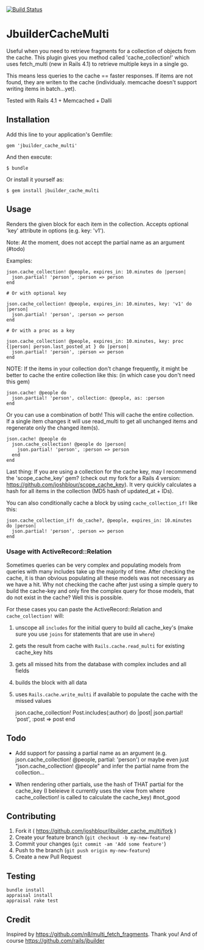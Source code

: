 [![Build Status](https://travis-ci.org/quorak/jbuilder_cache_multi.svg?branch=master)](https://travis-ci.org/quorak/jbuilder_cache_multi)

# JbuilderCacheMulti

Useful when you need to retrieve fragments for a collection of objects from the cache. This plugin gives you method called 'cache_collection!' which uses fetch_multi (new in Rails 4.1) to retrieve multiple keys in a single go.

This means less queries to the cache == faster responses. If items are not found, they are writen to the cache (individualy. memcache doesn't support writing items in batch...yet).

Tested with Rails 4.1 + Memcached + Dalli

## Installation

Add this line to your application's Gemfile:

    gem 'jbuilder_cache_multi'

And then execute:

    $ bundle

Or install it yourself as:

    $ gem install jbuilder_cache_multi

## Usage

Renders the given block for each item in the collection. Accepts optional 'key' attribute in options (e.g. key: 'v1').

Note: At the moment, does not accept the partial name as an argument (#todo)

Examples:

	json.cache_collection! @people, expires_in: 10.minutes do |person|
	  json.partial! 'person', :person => person
	end

	# Or with optional key

	json.cache_collection! @people, expires_in: 10.minutes, key: 'v1' do |person|
	  json.partial! 'person', :person => person
	end
	
	# Or with a proc as a key 
	
	json.cache_collection! @people, expires_in: 10.minutes, key: proc {|person| person.last_posted_at } do |person|
      json.partial! 'person', :person => person
    end
  
NOTE: If the items in your collection don't change frequently, it might be better to cache the entire collection like this:
(in which case you don't need this gem)

	json.cache! @people do
	  json.partial! 'person', collection: @people, as: :person
	end

Or you can use a combination of both!
This will cache the entire collection. If a single item changes it will use read_multi to get all unchanged items and regenerate only the changed item(s).

	json.cache! @people do
	  json.cache_collection! @people do |person|
	    json.partial! 'person', :person => person
	  end
	end
	
Last thing: If you are using a collection for the cache key, may I recommend the 'scope_cache_key' gem? (check out my fork for a Rails 4 version: https://github.com/joshblour/scope_cache_key). It very quickly calculates a hash for all items in the collection (MD5 hash of updated_at + IDs).

You can also conditionally cache a block by using `cache_collection_if!` like this:

	json.cache_collection_if! do_cache?, @people, expires_in: 10.minutes do |person|
	  json.partial! 'person', :person => person
	end
	
### Usage with ActiveRecord::Relation

Sometimes queries can be very complex and populating models from queries with many includes take
up the majority of time. After checking the cache, it is than obvious populating all these models was not
necessary as we have a hit. Why not checking the cache after just using a simple query to build the cache-key
and only fire the complex query for those models, that do not exist in the cache? Well this is possible.

For these cases you can paste the ActiveRecord::Relation and `cache_collection!` will: 
1. unscope all `includes` for the initial query to build all cache_key's (make sure you use `joins` for
 statements that are use in `where`)
2. gets the result from cache with `Rails.cache.read_multi` for existing cache_key hits
3. gets all missed hits from the database with complex includes and all fields
4. builds the block with all data
5. uses `Rails.cache.write_multi` if available to populate the cache with the missed values  



	json.cache_collection! Post.includes(:author) do |post|
	  json.partial! 'post', :post => post
	end


## Todo

- Add support for passing a partial name as an argument (e.g. json.cache_collection! @people, partial: 'person') or maybe even just "json.cache_collection! @people" and infer the partial name from the collection...

- When rendering other partials, use the hash of THAT partial for the cache_key (I beleieve it currently uses the view from where cache_collection! is called to calculate the cache_key) #not_good

## Contributing

1. Fork it ( https://github.com/joshblour/jbuilder_cache_multi/fork )
2. Create your feature branch (`git checkout -b my-new-feature`)
3. Commit your changes (`git commit -am 'Add some feature'`)
4. Push to the branch (`git push origin my-new-feature`)
5. Create a new Pull Request

## Testing
    bundle install
    appraisal install
    appraisal rake test

## Credit
Inspired by https://github.com/n8/multi_fetch_fragments. Thank you!
And of course https://github.com/rails/jbuilder
